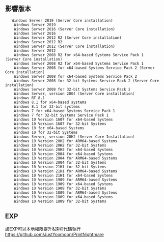 <languages />

<translate>

影響版本
--------

</translate>

       Windows Server 2019 (Server Core installation)
        Windows Server 2019
        Windows Server 2016 (Server Core installation)
        Windows Server 2016
        Windows Server 2012 R2 (Server Core installation)
        Windows Server 2012 R2
        Windows Server 2012 (Server Core installation)
        Windows Server 2012
        Windows Server 2008 R2 for x64-based Systems Service Pack 1 (Server Core installation)
        Windows Server 2008 R2 for x64-based Systems Service Pack 1
        Windows Server 2008 for x64-based Systems Service Pack 2 (Server Core installation)
        Windows Server 2008 for x64-based Systems Service Pack 2
        Windows Server 2008 for 32-bit Systems Service Pack 2 (Server Core installation)
        Windows Server 2008 for 32-bit Systems Service Pack 2
        Windows Server, version 2004 (Server Core installation)
        Windows RT 8.1
        Windows 8.1 for x64-based systems
        Windows 8.1 for 32-bit systems
        Windows 7 for x64-based Systems Service Pack 1
        Windows 7 for 32-bit Systems Service Pack 1
        Windows 10 Version 1607 for x64-based Systems
        Windows 10 Version 1607 for 32-bit Systems
        Windows 10 for x64-based Systems
        Windows 10 for 32-bit Systems
        Windows Server, version 20H2 (Server Core Installation)
        Windows 10 Version 20H2 for ARM64-based Systems
        Windows 10 Version 20H2 for 32-bit Systems
        Windows 10 Version 20H2 for x64-based Systems
        Windows 10 Version 2004 for x64-based Systems
        Windows 10 Version 2004 for ARM64-based Systems
        Windows 10 Version 2004 for 32-bit Systems
        Windows 10 Version 21H1 for 32-bit Systems
        Windows 10 Version 21H1 for ARM64-based Systems
        Windows 10 Version 21H1 for x64-based Systems
        Windows 10 Version 1909 for ARM64-based Systems
        Windows 10 Version 1909 for x64-based Systems
        Windows 10 Version 1909 for 32-bit Systems
        Windows 10 Version 1809 for ARM64-based Systems
        Windows 10 Version 1809 for x64-based Systems
        Windows 10 Version 1809 for 32-bit Systems

EXP
---

<translate> 該EXP可以本地權限提升&遠程代碼執行 </translate> <https://github.com/JustYoomoon/PrintNightmare>
